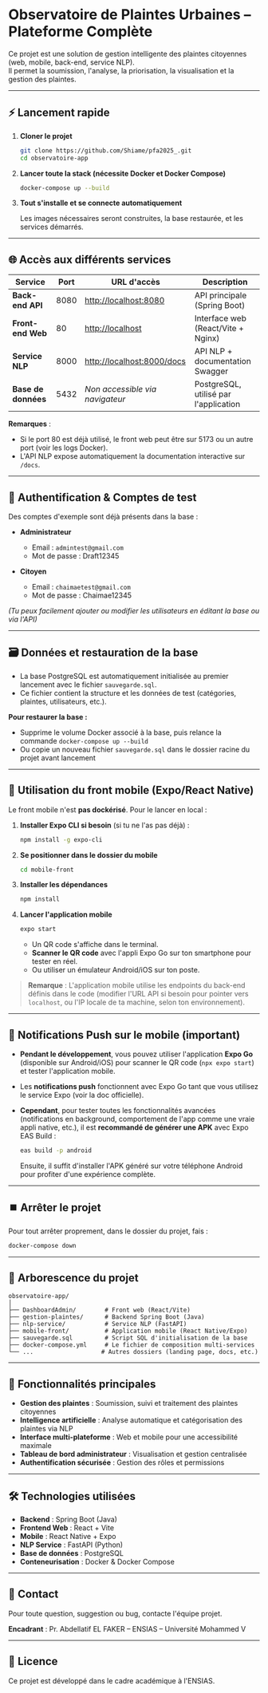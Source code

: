 # Observatoire de Plaintes Urbaines – Plateforme Complète

Ce projet est une solution de gestion intelligente des plaintes citoyennes (web, mobile, back-end, service NLP).  
Il permet la soumission, l'analyse, la priorisation, la visualisation et la gestion des plaintes.

---

## ⚡ Lancement rapide

1. **Cloner le projet**

   ```bash
   git clone https://github.com/Shiame/pfa2025_.git
   cd observatoire-app
   ```

2. **Lancer toute la stack (nécessite Docker et Docker Compose)**

   ```bash
   docker-compose up --build
   ```

3. **Tout s'installe et se connecte automatiquement**
   
   Les images nécessaires seront construites, la base restaurée, et les services démarrés.

---

## 🌐 Accès aux différents services

| Service             | Port | URL d'accès                                              | Description                           |
| ------------------- | ---- | -------------------------------------------------------- | ------------------------------------- |
| **Back-end API**    | 8080 | [http://localhost:8080](http://localhost:8080)           | API principale (Spring Boot)          |
| **Front-end Web**   | 80   | [http://localhost](http://localhost)                     | Interface web (React/Vite + Nginx)    |
| **Service NLP**     | 8000 | [http://localhost:8000/docs](http://localhost:8000/docs) | API NLP + documentation Swagger       |
| **Base de données** | 5432 | *Non accessible via navigateur*                          | PostgreSQL, utilisé par l'application |

**Remarques** :
- Si le port 80 est déjà utilisé, le front web peut être sur 5173 ou un autre port (voir les logs Docker).
- L'API NLP expose automatiquement la documentation interactive sur `/docs`.

---

## 👤 Authentification & Comptes de test

Des comptes d'exemple sont déjà présents dans la base :

- **Administrateur**
  - Email : `admintest@gmail.com`
  - Mot de passe : Draft12345

- **Citoyen**
  - Email : `chaimaetest@gmail.com`
  - Mot de passe : Chaimae12345

*(Tu peux facilement ajouter ou modifier les utilisateurs en éditant la base ou via l'API)*

---

## 🗃️ Données et restauration de la base

- La base PostgreSQL est automatiquement initialisée au premier lancement avec le fichier `sauvegarde.sql`.
- Ce fichier contient la structure et les données de test (catégories, plaintes, utilisateurs, etc.).

**Pour restaurer la base :**
- Supprime le volume Docker associé à la base, puis relance la commande `docker-compose up --build`
- Ou copie un nouveau fichier `sauvegarde.sql` dans le dossier racine du projet avant lancement

---

## 📱 Utilisation du front mobile (Expo/React Native)

Le front mobile n'est **pas dockérisé**. Pour le lancer en local :

1. **Installer Expo CLI si besoin** (si tu ne l'as pas déjà) :

   ```bash
   npm install -g expo-cli
   ```

2. **Se positionner dans le dossier du mobile**

   ```bash
   cd mobile-front
   ```

3. **Installer les dépendances**

   ```bash
   npm install
   ```

4. **Lancer l'application mobile**

   ```bash
   expo start
   ```

   - Un QR code s'affiche dans le terminal.
   - **Scanner le QR code** avec l'appli Expo Go sur ton smartphone pour tester en réel.
   - Ou utiliser un émulateur Android/iOS sur ton poste.

> **Remarque** :
> L'application mobile utilise les endpoints du back-end définis dans le code (modifier l'URL API si besoin pour pointer vers `localhost`, ou l'IP locale de ta machine, selon ton environnement).

---

## 🔔 Notifications Push sur le mobile (important)

- **Pendant le développement**, vous pouvez utiliser l'application **Expo Go** (disponible sur Android/iOS) pour scanner le QR code (`npx expo start`) et tester l'application mobile.
- Les **notifications push** fonctionnent avec Expo Go tant que vous utilisez le service Expo (voir la doc officielle).
- **Cependant**, pour tester toutes les fonctionnalités avancées (notifications en background, comportement de l'app comme une vraie appli native, etc.), il est **recommandé de générer une APK** avec Expo EAS Build :

  ```bash
  eas build -p android
  ```

  Ensuite, il suffit d'installer l'APK généré sur votre téléphone Android pour profiter d'une expérience complète.

---

## ⏹️ Arrêter le projet

Pour tout arrêter proprement, dans le dossier du projet, fais :

```bash
docker-compose down
```

---

## 📂 Arborescence du projet

```
observatoire-app/
│
├── DashboardAdmin/        # Front web (React/Vite)
├── gestion-plaintes/      # Backend Spring Boot (Java)
├── nlp-service/           # Service NLP (FastAPI)
├── mobile-front/          # Application mobile (React Native/Expo)
├── sauvegarde.sql         # Script SQL d'initialisation de la base
├── docker-compose.yml     # Le fichier de composition multi-services
└── ...                   # Autres dossiers (landing page, docs, etc.)
```

---

## 🚀 Fonctionnalités principales

- **Gestion des plaintes** : Soumission, suivi et traitement des plaintes citoyennes
- **Intelligence artificielle** : Analyse automatique et catégorisation des plaintes via NLP
- **Interface multi-plateforme** : Web et mobile pour une accessibilité maximale
- **Tableau de bord administrateur** : Visualisation et gestion centralisée
- **Authentification sécurisée** : Gestion des rôles et permissions

---

## 🛠️ Technologies utilisées

- **Backend** : Spring Boot (Java)
- **Frontend Web** : React + Vite
- **Mobile** : React Native + Expo
- **NLP Service** : FastAPI (Python)
- **Base de données** : PostgreSQL
- **Conteneurisation** : Docker & Docker Compose

---

## 💬 Contact

Pour toute question, suggestion ou bug, contacte l'équipe projet.

**Encadrant** : Pr. Abdellatif EL FAKER – ENSIAS – Université Mohammed V

---

## 📄 Licence

Ce projet est développé dans le cadre académique à l'ENSIAS.
